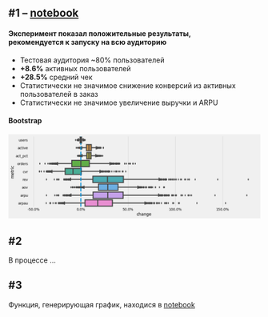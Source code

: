 ## #1 – [notebook](https://github.com/maryvorob/mary/blob/master/colab.ipynb)

#### Эксперимент показал положительные результаты,<br> рекомендуется к запуску на всю аудиторию

* Тестовая аудитория ~80% пользователей
* __+8.6%__ активных пользователей
* __+28.5%__ средний чек
* Статистически не значимое снижение конверсий из активных пользователей в заказ
* Статистически не значимое увеличение выручки и ARPU

#### Bootstrap
![](https://github.com/maryvorob/mary/blob/master/colab.png?raw=true)

## #2

В процессе ...

## #3

Функция, генерирующая график, находися в [notebook](https://github.com/maryvorob/mary/blob/master/colab.ipynb)
